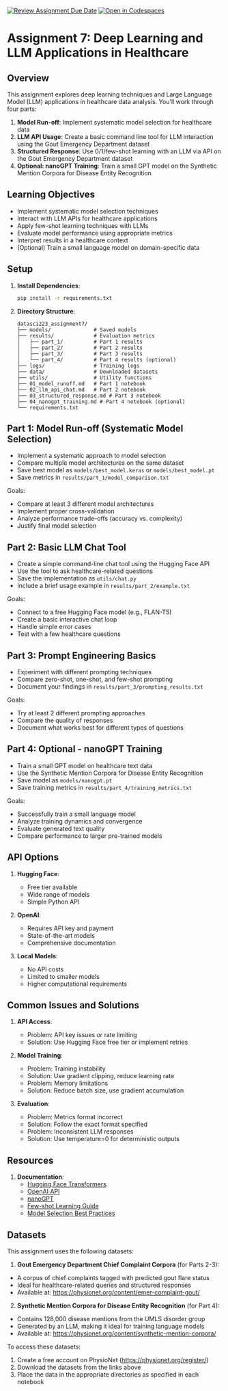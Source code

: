 [![Review Assignment Due Date](https://classroom.github.com/assets/deadline-readme-button-22041afd0340ce965d47ae6ef1cefeee28c7c493a6346c4f15d667ab976d596c.svg)](https://classroom.github.com/a/4rXS-dEj)
[![Open in Codespaces](https://classroom.github.com/assets/launch-codespace-2972f46106e565e64193e422d61a12cf1da4916b45550586e14ef0a7c637dd04.svg)](https://classroom.github.com/open-in-codespaces?assignment_repo_id=19733260)
# Assignment 7: Deep Learning and LLM Applications in Healthcare

## Overview

This assignment explores deep learning techniques and Large Language Model (LLM) applications in healthcare data analysis. You'll work through four parts:

1. **Model Run-off**: Implement systematic model selection for healthcare data
2. **LLM API Usage**: Create a basic command line tool for LLM interaction using the Gout Emergency Department dataset
3. **Structured Response**: Use 0/1/few-shot learning with an LLM via API on the Gout Emergency Department dataset
4. **Optional: nanoGPT Training**: Train a small GPT model on the Synthetic Mention Corpora for Disease Entity Recognition

## Learning Objectives

- Implement systematic model selection techniques
- Interact with LLM APIs for healthcare applications
- Apply few-shot learning techniques with LLMs
- Evaluate model performance using appropriate metrics
- Interpret results in a healthcare context
- (Optional) Train a small language model on domain-specific data

## Setup

1. **Install Dependencies**:

   ```bash
   pip install -r requirements.txt
   ```

2. **Directory Structure**:

   ```
   datasci223_assignment7/
   ├── models/              # Saved models
   ├── results/             # Evaluation metrics
   │   ├── part_1/          # Part 1 results
   │   ├── part_2/          # Part 2 results
   │   ├── part_3/          # Part 3 results
   │   └── part_4/          # Part 4 results (optional)
   ├── logs/                # Training logs
   ├── data/                # Downloaded datasets
   ├── utils/               # Utility functions
   ├── 01_model_runoff.md   # Part 1 notebook
   ├── 02_llm_api_chat.md   # Part 2 notebook
   ├── 03_structured_response.md # Part 3 notebook
   ├── 04_nanogpt_training.md # Part 4 notebook (optional)
   └── requirements.txt
   ```

## Part 1: Model Run-off (Systematic Model Selection)

- Implement a systematic approach to model selection
- Compare multiple model architectures on the same dataset
- Save best model as `models/best_model.keras` or `models/best_model.pt`
- Save metrics in `results/part_1/model_comparison.txt`

Goals:
- Compare at least 3 different model architectures
- Implement proper cross-validation
- Analyze performance trade-offs (accuracy vs. complexity)
- Justify final model selection

## Part 2: Basic LLM Chat Tool

- Create a simple command-line chat tool using the Hugging Face API
- Use the tool to ask healthcare-related questions
- Save the implementation as `utils/chat.py`
- Include a brief usage example in `results/part_2/example.txt`

Goals:
- Connect to a free Hugging Face model (e.g., FLAN-T5)
- Create a basic interactive chat loop
- Handle simple error cases
- Test with a few healthcare questions

## Part 3: Prompt Engineering Basics

- Experiment with different prompting techniques
- Compare zero-shot, one-shot, and few-shot prompting
- Document your findings in `results/part_3/prompting_results.txt`

Goals:
- Try at least 2 different prompting approaches
- Compare the quality of responses
- Document what works best for different types of questions

## Part 4: Optional - nanoGPT Training

- Train a small GPT model on healthcare text data
- Use the Synthetic Mention Corpora for Disease Entity Recognition
- Save model as `models/nanogpt.pt`
- Save training metrics in `results/part_4/training_metrics.txt`

Goals:
- Successfully train a small language model
- Analyze training dynamics and convergence
- Evaluate generated text quality
- Compare performance to larger pre-trained models

## API Options

1. **Hugging Face**:
   - Free tier available
   - Wide range of models
   - Simple Python API

2. **OpenAI**:
   - Requires API key and payment
   - State-of-the-art models
   - Comprehensive documentation

3. **Local Models**:
   - No API costs
   - Limited to smaller models
   - Higher computational requirements

## Common Issues and Solutions

1. **API Access**:
   - Problem: API key issues or rate limiting
   - Solution: Use Hugging Face free tier or implement retries

2. **Model Training**:
   - Problem: Training instability
   - Solution: Use gradient clipping, reduce learning rate
   - Problem: Memory limitations
   - Solution: Reduce batch size, use gradient accumulation

3. **Evaluation**:
   - Problem: Metrics format incorrect
   - Solution: Follow the exact format specified
   - Problem: Inconsistent LLM responses
   - Solution: Use temperature=0 for deterministic outputs

## Resources

1. **Documentation**:
   - [Hugging Face Transformers](https://huggingface.co/docs/transformers/index)
   - [OpenAI API](https://platform.openai.com/docs/api-reference)
   - [nanoGPT](https://github.com/karpathy/nanoGPT)
   - [Few-shot Learning Guide](https://www.promptingguide.ai/techniques/fewshot)
   - [Model Selection Best Practices](https://scikit-learn.org/stable/model_selection.html)

## Datasets

This assignment uses the following datasets:

1. **Gout Emergency Department Chief Complaint Corpora** (for Parts 2-3):
  - A corpus of chief complaints tagged with predicted gout flare status
  - Ideal for healthcare-related queries and structured responses
  - Available at: https://physionet.org/content/emer-complaint-gout/

2. **Synthetic Mention Corpora for Disease Entity Recognition** (for Part 4):
  - Contains 128,000 disease mentions from the UMLS disorder group
  - Generated by an LLM, making it ideal for training language models
  - Available at: https://physionet.org/content/synthetic-mention-corpora/

To access these datasets:
1. Create a free account on PhysioNet (https://physionet.org/register/)
2. Download the datasets from the links above
3. Place the data in the appropriate directories as specified in each notebook